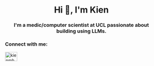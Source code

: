 <h1 align="center">Hi 👋, I'm Kien</h1>
<h3 align="center">I'm a medic/computer scientist at UCL passionate about building using LLMs.</h3>

<h3 align="left">Connect with me:</h3>
<p align="left">
<a href="https://twitter.com/kienmh" target="blank"><img align="center" src="https://raw.githubusercontent.com/rahuldkjain/github-profile-readme-generator/master/src/images/icons/Social/twitter.svg" alt="kienmh" height="30" width="40" /></a>
</p>
